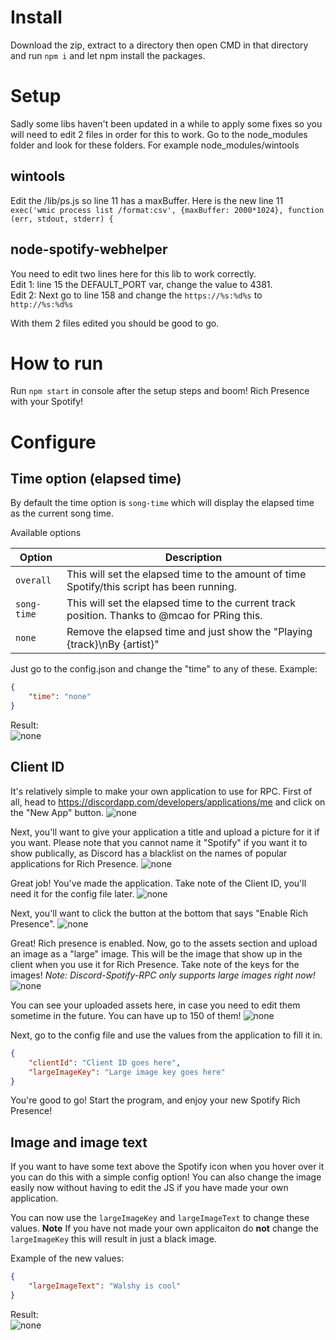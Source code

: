 # Install
Download the zip, extract to a directory then open CMD in that directory and run `npm i` and let npm install the packages.

# Setup
Sadly some libs haven't been updated in a while to apply some fixes so you will need to edit 2 files in order for this to work. Go to the node_modules folder and look for these folders. For example node_modules/wintools

## wintools
Edit the /lib/ps.js so line 11 has a maxBuffer. Here is the new line 11 `exec('wmic process list /format:csv', {maxBuffer: 2000*1024}, function (err, stdout, stderr) {`

## node-spotify-webhelper

You need to edit two lines here for this lib to work correctly.  
Edit 1: line 15 the DEFAULT_PORT var, change the value to 4381.  
Edit 2: Next go to line 158 and change the `https://%s:%d%s` to `http://%s:%d%s`

With them 2 files edited you should be good to go.

# How to run
Run `npm start` in console after the setup steps and boom! Rich Presence with your Spotify!

# Configure

## Time option (elapsed time)
By default the time option is `song-time` which will display the elapsed time as the current song time.

Available options  

| Option | Description |
| --- | --- |
| `overall` | This will set the elapsed time to the amount of time Spotify/this script has been running. |
| `song-time` | This will set the elapsed time to the current track position. Thanks to @mcao for PRing this. |
| `none` | Remove the elapsed time and just show the "Playing {track}\nBy {artist}" |

Just go to the config.json and change the "time" to any of these.
Example:
```json
{
    "time": "none"
}
```
Result:  
![none](https://bots.are-pretty.sexy/4eae08.png)

## Client ID
It's relatively simple to make your own application to use for RPC. First of all, head to https://discordapp.com/developers/applications/me and click on the "New App" button.
![none](https://mikecao.me/i/2026c7.png)

Next, you'll want to give your application a title and upload a picture for it if you want. Please note that you cannot name it "Spotify" if you want it to show publically, as Discord has a blacklist on the names of popular applications for Rich Presence.
![none](https://mikecao.me/i/68bdd6.png)

Great job! You've made the application. Take note of the Client ID, you'll need it for the config file later.
![none](https://mikecao.me/i/c5a5b9.png)

Next, you'll want to click the button at the bottom that says "Enable Rich Presence".
![none](https://mikecao.me/i/68d3a8.png)

Great! Rich presence is enabled. Now, go to the assets section and upload an image as a "large" image. This will be the image that show up in the client when you use it for Rich Presence. Take note of the keys for the images! 
*Note: Discord-Spotify-RPC only supports large images right now!*
![none](https://mikecao.me/i/1a8448.png)

You can see your uploaded assets here, in case you need to edit them sometime in the future. You can have up to 150 of them!
![none](https://mikecao.me/i/731626.png)

Next, go to the config file and use the values from the application to fill it in.
```json
{
	"clientId": "Client ID goes here",
	"largeImageKey": "Large image key goes here"
}
```

You're good to go! Start the program, and enjoy your new Spotify Rich Presence!

## Image and image text
If you want to have some text above the Spotify icon when you hover over it you can do this with a simple config option! You can also change the image easily now without having to edit the JS if you have made your own application.

You can now use the `largeImageKey` and `largeImageText` to change these values. **Note** If you have not made your own applicaiton do **not** change the `largeImageKey` this will result in just a black image.

Example of the new values:
```json
{
	"largeImageText": "Walshy is cool"
}
```
Result:  
![none](https://bots.are-pretty.sexy/be34ec.png/be34ec.png)

